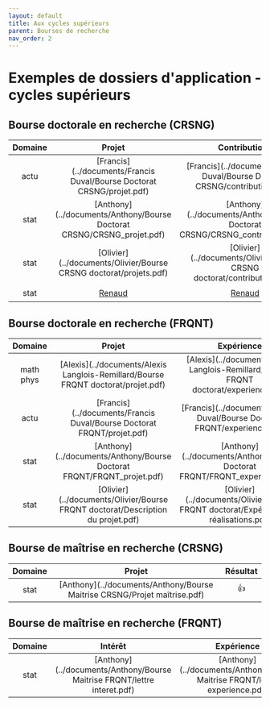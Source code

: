 ```yaml
---
layout: default
title: Aux cycles supérieurs
parent: Bourses de recherche
nav_order: 2
---
```




# Exemples de dossiers d'application - cycles supérieurs

## Bourse doctorale en recherche (CRSNG)

| Domaine | Projet | Contributions | Résumé du mémoire | Résultat |
|:----------:|:----------:|:----------:|:----------:|:----------:|
| actu |[Francis](../documents/Francis Duval/Bourse Doctorat CRSNG/projet.pdf)|[Francis](../documents/Francis Duval/Bourse Doctorat CRSNG/contributions.pdf)|[Francis](../documents/Francis Duval/Bourse Doctorat CRSNG/resume.pdf)|  |
| stat | [Anthony](../documents/Anthony/Bourse Doctorat CRSNG/CRSNG_projet.pdf) | [Anthony](../documents/Anthony/Bourse Doctorat CRSNG/CRSNG_contributions.pdf) | [Anthony](../documents/Anthony/Bourse Doctorat CRSNG/CRSNG_memoire.pdf) | :+1: |
| stat | [Olivier](../documents/Olivier/Bourse CRSNG doctorat/projets.pdf) | [Olivier](../documents/Olivier/Bourse CRSNG doctorat/contributions.pdf) | [Olivier](../documents/Olivier/Bourse CRSNG doctorat/memoire.pdf) | :+1: |
| stat |[Renaud](../documents/Renaud/projet_PhD_crsng.pdf)|[Renaud](../documents/Renaud/contributions_PhD_crsng.pdf)|-| :+1: |


## Bourse doctorale en recherche (FRQNT)

| Domaine | Projet | Expérience | Intérêts | Implication | Bourses | Résumé grand public | Résultat |
|:----------:|:----------:|:----------:|:----------:|:----------:|:----------:|:----------:|:----------:|
| math phys | [Alexis](../documents/Alexis Langlois-Remillard/Bourse FRQNT doctorat/projet.pdf) | [Alexis](../documents/Alexis Langlois-Remillard/Bourse FRQNT doctorat/experience.pdf) | [Alexis](../documents/Alexis Langlois-Remillard/Bourse FRQNT doctorat/interets.pdf) | - | - | - | :+1: |
| actu | [Francis](../documents/Francis Duval/Bourse Doctorat FRQNT/projet.pdf) | [Francis](../documents/Francis Duval/Bourse Doctorat FRQNT/experience.pdf) | [Francis](../documents/Francis Duval/Bourse Doctorat FRQNT/interets.pdf) | [Francis](../documents/Francis Duval/Bourse Doctorat FRQNT/implication.pdf) | - | [Francis](../documents/Francis Duval/Bourse Doctorat FRQNT/resume.pdf) | :+1: |
| stat | [Anthony](../documents/Anthony/Bourse Doctorat FRQNT/FRQNT_projet.pdf) | [Anthony](../documents/Anthony/Bourse Doctorat FRQNT/FRQNT_experience.pdf) | [Anthony](../documents/Anthony/Bourse Doctorat FRQNT/FRQNT_interet_recherche.pdf) |  [Anthony](../documents/Anthony/Bourse Doctorat FRQNT/FRQNT_implication.pdf) | [Anthony](../documents/Anthony/Bourse Doctorat FRQNT/FRQNT_bourse.pdf) | [Anthony](../documents/Anthony/Bourse Doctorat FRQNT/FRQNT_GrandPublic.pdf) | :+1: |
| stat | [Olivier](../documents/Olivier/Bourse FRQNT doctorat/Description du projet.pdf) | [Olivier](../documents/Olivier/Bourse FRQNT doctorat/Expériences et réalisations.pdf) | - | - | - | - | :+1: |

## Bourse de maîtrise en recherche (CRSNG)

| Domaine | Projet | Résultat |
|:----------:|:----------:|:----------:|
| stat | [Anthony](../documents/Anthony/Bourse Maitrise CRSNG/Projet maîtrise.pdf) | :+1: |

## Bourse de maîtrise en recherche (FRQNT)

| Domaine | Intérêt | Expérience | Implication | Résultat |
|:----------:|:----------:|:----------:|:----------:|:----------:|
| stat | [Anthony](../documents/Anthony/Bourse Maitrise FRQNT/lettre interet.pdf) | [Anthony](../documents/Anthony/Bourse Maitrise FRQNT/lettre experience.pdf) | [Anthony](../documents/Anthony/Bourse Maitrise FRQNT/lettre implication.pdf) | :+1: |
